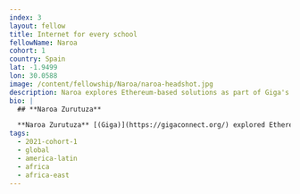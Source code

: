 ```yaml
---
index: 3
layout: fellow
title: Internet for every school
fellowName: Naroa
cohort: 1
country: Spain
lat: -1.9499
lon: 30.0588
image: /content/fellowship/Naroa/naroa-headshot.jpg
description: Naroa explores Ethereum-based solutions as part of Giga's effort to connect every school to the internet.
bio: |
  ## **Naroa Zurutuza**

  **Naroa Zurutuza** [(Giga)](https://gigaconnect.org/) explored Ethereum-based solutions as part of Giga's effort to connect every school to the internet. By helping to provide today's most important public good to billions of currently unconnected people, Naroa envisioned many roles that blockchain can play, from increasing accountability of service providers and financing connectivity infrastructures to an access point to the global economy and marketplaces.
tags:
  - 2021-cohort-1
  - global
  - america-latin
  - africa
  - africa-east
---
```

